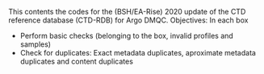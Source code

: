 This contents the codes for the (BSH/EA-Rise) 2020 update of the CTD reference database (CTD-RDB) for Argo DMQC.
Objectives:
In each box
- Perform basic checks (belonging to the box, invalid profiles and samples)
- Check for duplicates: Exact metadata duplicates, aproximate metadata duplicates and content duplicates


